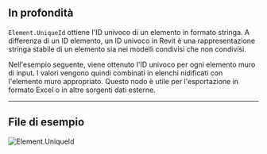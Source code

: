 ## In profondità
`Element.UniqueId` ottiene l'ID univoco di un elemento in formato stringa. A differenza di un ID elemento, un ID univoco in Revit è una rappresentazione stringa stabile di un elemento sia nei modelli condivisi che non condivisi.

Nell'esempio seguente, viene ottenuto l'ID univoco per ogni elemento muro di input. I valori vengono quindi combinati in elenchi nidificati con l'elemento muro appropriato. Questo nodo è utile per l'esportazione in formato Excel o in altre sorgenti dati esterne.
___
## File di esempio

![Element.UniqueId](./Revit.Elements.Element.UniqueId_img.jpg)
